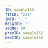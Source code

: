 ```yaml
---
ID: sample153
TITLE: "zzz"
INFO: ".."
RELATED: ""
seqNo: 69
prevID: sample152
nextID: sample154
---
```

